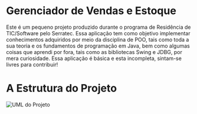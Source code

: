 
# Gerenciador de Vendas e Estoque

Este é um pequeno projeto produzido durante o programa de Residência de TIC/Software pelo Serratec. Essa aplicação tem como objetivo implementar conhecimentos adquiridos por meio da disciplina de POO, tais como toda a sua teoria e os fundamentos de programação em Java, bem como algumas coisas que aprendi por fora, tais como as bibliotecas Swing e JDBG, por mera curiosidade. Essa aplicação é básica e esta incompleta, sintam-se livres para contribuir!

# A Estrutura do Projeto

![UML do Projeto](\images\UML_Diagram)